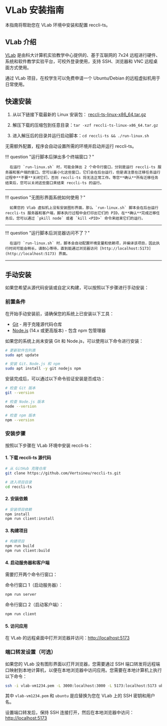 # VLab 安装指南

本指南将帮助您在 VLab 环境中安装和配置 reccli-ts。

## VLab 介绍

[VLab](https://vlab.ustc.edu.cn) 是由科大计算机实验教学中心提供的、基于互联网的 7x24 远程进行硬件、系统和软件教学实验平台，可校外登录使用，支持 SSH、浏览器和 VNC 远程桌面方式使用。

通过 VLab 项目，在校学生可以免费申请一个 Ubuntu/Debian 的远程虚拟机用于日常使用。

## 快速安装

1. 从以下链接下载最新的 Linux 安装包：
   [reccli-ts-linux-x86_64.tar.gz](../../resources/reccli-ts-linux-x86_64.tar.gz)

2. 解压下载的压缩包到任意目录：``` tar -xzf reccli-ts-linux-x86_64.tar.gz ```

3. 进入解压后的目录并运行启动脚本：``` cd reccli-ts && ./run-linux.sh ```

无需额外配置，程序会自动设置所需的环境并启动并运行 reccli-ts。

!!! question "运行脚本后弹出多个终端窗口？"

      在运行 `run-linux.sh` 时，可能会弹出 2 个命令行窗口，分别是运行 reccli-ts 服务器和客户端的窗口。您可以最小化这些窗口，它们会在后台运行，但是请注意在迁移任务运行过程中**不要**关闭它们，否则 reccli-ts 将无法正常工作。等您**确认**所有迁移任务结束后，您可以关闭这些窗口来结束 reccli-ts 的运行。
---

!!! question "无图形界面系统如何使用？"

      如果您的 Vlab 虚拟机上没有安装图形界面，那么 `run-linux.sh` 脚本会在后台运行 reccli-ts 服务器和客户端，脚本执行过程中会打印出它们的 PID，在**确认**完成迁移任务后，您可以通过 `pkill node` 或者 `kill <PID>` 命令来结束它们的运行。
---

!!! question "运行脚本后浏览器访问不了？"

      在运行 `run-linux.sh` 时，脚本会自动配置环境变量和依赖项，并编译该项目，因此执行时间可能会稍长，请耐心等待，直到能通过浏览器访问 [http://localhost:5173](http://localhost:5173) 界面。
---

## 手动安装

如果您希望从源代码安装或自定义构建，可以按照以下步骤进行手动安装：

### 前置条件

在开始手动安装前，请确保您的系统上已安装以下工具：

- [Git](https://git-scm.com/downloads) - 用于克隆源代码仓库
- [Node.js](https://nodejs.org/) (14.x 或更高版本) - 包含 npm 包管理器

如果您的系统上尚未安装 Git 和 Node.js，可以使用以下命令进行安装：

```bash
# 更新软件包列表
sudo apt update

# 安装 Git、Node.js 和 npm
sudo apt install -y git nodejs npm
```

安装完成后，可以通过以下命令验证安装是否成功：

```bash
# 检查 Git 版本
git --version

# 检查 Node.js 版本
node --version

# 检查 npm 版本
npm --version
```

### 安装步骤

按照以下步骤在 VLab 环境中安装 reccli-ts：

#### 1. 下载 reccli-ts 源代码

```bash
# 从 GitHub 克隆仓库
git clone https://github.com/Vertsineu/reccli-ts.git

# 进入项目目录
cd reccli-ts
```

#### 2. 安装依赖

```bash
# 安装项目依赖
npm install
npm run client:install
```

#### 3. 构建项目

```bash
# 构建项目
npm run build
npm run client:build
```

#### 4. 启动服务器和客户端

需要打开两个命令行窗口：

命令行窗口 1（启动服务器）：

```bash
npm run server
```

命令行窗口 2（启动客户端）：

```bash
npm run client
```

#### 5. 访问应用

在 VLab 的远程桌面中打开浏览器并访问：[http://localhost:5173](http://localhost:5173)

### 端口转发设置（可选）

如果您的 VLab 没有图形界面以打开浏览器，您需要通过 SSH 端口转发将远程端口映射到本地计算机，以便在本地浏览器中访问应用。您需要在本地计算机上执行以下命令：

```bash
ssh -i vlab-vm1234.pem -L 3000:localhost:3000 -L 5173:localhost:5173 ubuntu@vlab.ustc.edu.cn
```

其中 `vlab-vm1234.pem` 和 `ubuntu` 是应替换为您在 VLab 上的 SSH 密钥和用户名。

设置端口转发后，保持 SSH 连接打开，然后在本地浏览器中访问：[http://localhost:5173](http://localhost:5173)
